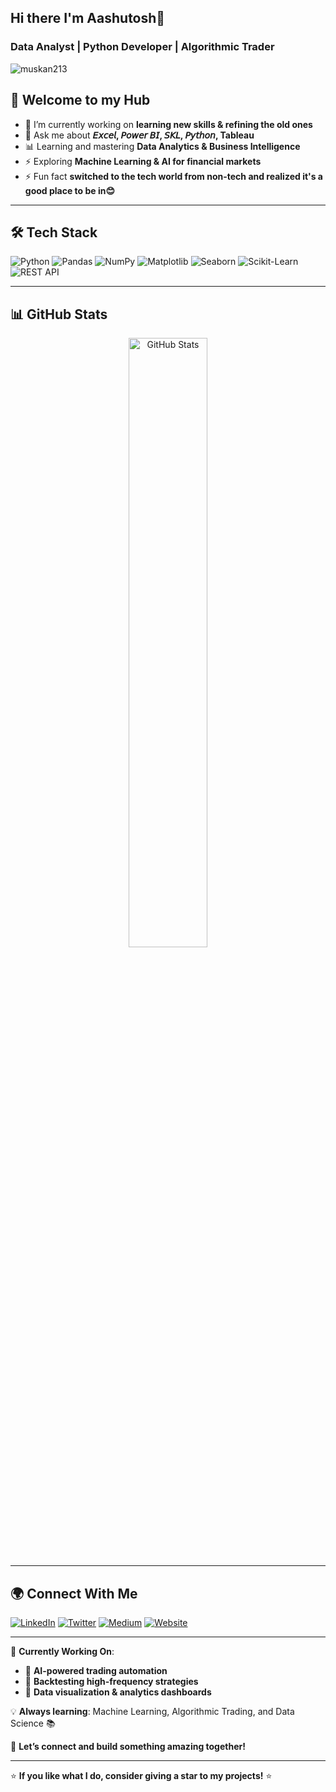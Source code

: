 ## Hi there I'm Aashutosh👋

### Data Analyst | Python Developer | Algorithmic Trader

<p align="left"> <img src="https://komarev.com/ghpvc/?username=Aashu-destined&label=Profile%20views&color=0e75b6&style=flat" alt="muskan213" /> </p>

## 🚀 Welcome to my Hub
- 🔭 I’m currently working on **learning new skills & refining the old ones**
- 💬 Ask me about **𝘌𝘹𝘤𝘦𝘭, 𝘗𝘰𝘸𝘦𝘳 𝘉𝘐, 𝘚𝘒𝘓, 𝘗𝘺𝘵𝘩𝘰𝘯, Tableau**
- 📊 Learning and mastering **Data Analytics & Business Intelligence**
- ⚡ Exploring **Machine Learning & AI for financial markets**
- ⚡ Fun fact **switched to the tech world from non-tech and realized it's a good place to be in😊**


---

## 🛠️ Tech Stack

![Python](https://img.shields.io/badge/Python-3776AB?style=for-the-badge&logo=python&logoColor=white)
![Pandas](https://img.shields.io/badge/Pandas-150458?style=for-the-badge&logo=pandas&logoColor=white)
![NumPy](https://img.shields.io/badge/NumPy-013243?style=for-the-badge&logo=numpy&logoColor=white)
![Matplotlib](https://img.shields.io/badge/Matplotlib-11557C?style=for-the-badge&logo=plotly&logoColor=white)
![Seaborn](https://img.shields.io/badge/Seaborn-3776AB?style=for-the-badge&logo=python&logoColor=white)
![Scikit-Learn](https://img.shields.io/badge/Scikit%20Learn-F7931E?style=for-the-badge&logo=scikitlearn&logoColor=white)
![REST API](https://img.shields.io/badge/REST_API-02569B?style=for-the-badge&logo=fastapi&logoColor=white)

---

## 📊 GitHub Stats

<p align="center">
  <img src="https://github-readme-stats.vercel.app/api?username=Aashu-destined&show_icons=true&theme=radical" alt="GitHub Stats" width="50%" />
  <!-- <img src="https://github-readme-streak-stats.herokuapp.com/?user=Aashu-destined&theme=radical" alt="GitHub Streak" width="50%" /> -->
  <!-- <img src="https://github-readme-stats.vercel.app/api/top-langs/?username=Aashu-destined&layout=compact&theme=radical" alt="Top Languages" width="50%" /> -->
</p>

---

## 🌍 Connect With Me

[![LinkedIn](https://img.shields.io/badge/LinkedIn-0A66C2?style=for-the-badge&logo=linkedin&logoColor=white)]([https://linkedin.com/in/your-profile](https://www.linkedin.com/in/aashutosh-namdeo-279883354/))
[![Twitter](https://img.shields.io/badge/Twitter-1DA1F2?style=for-the-badge&logo=twitter&logoColor=white)](https://twitter.com/your-profile)
[![Medium](https://img.shields.io/badge/Medium-000000?style=for-the-badge&logo=medium&logoColor=white)](https://medium.com/@your-profile)
[![Website](https://img.shields.io/badge/Website-FF5722?style=for-the-badge&logo=google-chrome&logoColor=white)](https://your-website.com)

---

🔭 **Currently Working On**: 
- 📌 **AI-powered trading automation**
- 📌 **Backtesting high-frequency strategies**
- 📌 **Data visualization & analytics dashboards**

💡 **Always learning**: Machine Learning, Algorithmic Trading, and Data Science 📚

🚀 **Let’s connect and build something amazing together!**

---

⭐ **If you like what I do, consider giving a star to my projects!** ⭐





<!--
**Aashu-destined/Aashu-destined** is a ✨ _special_ ✨ repository because its `README.md` (this file) appears on your GitHub profile.
👨‍💻 #SelfTaught Data Analyst.

## GitHub Stats
![GitHub Stats](https://github-readme-stats.vercel.app/api?username=Aashu-destined&repo=Aashu-destined)

## Languages Used:
![Top Langs](https://github-readme-stats.vercel.app/api/top-langs/?username=Aashu-destined)

Here are some ideas to get you started:

- 🔭 I’m currently working on ...
- 🌱 I’m currently learning ...
- 👯 I’m looking to collaborate on ...
- 🤔 I’m looking for help with ...
- 💬 Ask me about ...
- 📫 How to reach me: ...
- 😄 Pronouns: ...
- ⚡ Fun fact: ...
-->
